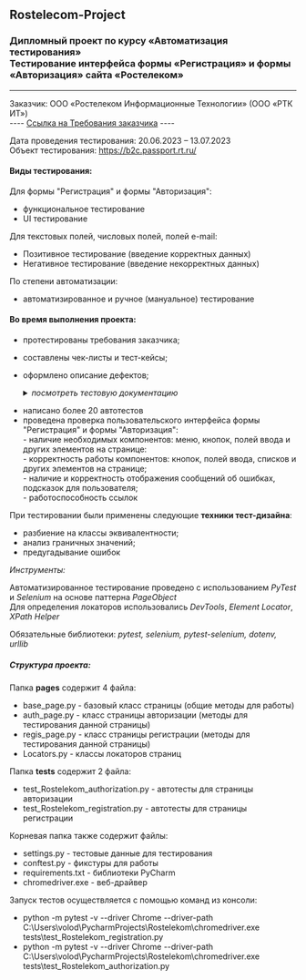 ## Rostelecom-Project
### **Дипломный проект по курсу «Автоматизация тестирования»**<br>**Тестирование интерфейса формы «Регистрация» и формы «Авторизация» сайта «Ростелеком»**
----
Заказчик: ООО «Ростелеком Информационные Технологии» (ООО «РТК ИТ»)<br> 
---- [Ссылка на Требования заказчика](https://docs.google.com/document/d/1qjxV74uK0TZH1Y5WJUCNk_4pTZG8I7eH95evnrp1IwM/edit?usp=sharing) ----
          
Дата проведения тестирования: 20.06.2023 – 13.07.2023<br>
Объект тестирования: https://b2c.passport.rt.ru/

#### **Виды тестирования:**

Для формы "Регистрация" и формы "Авторизация":
- функциональное тестирование 
- UI тестирование

Для текстовых полей, числовых полей, полей e-mail:
- Позитивное тестирование (введение корректных данных)
- Негативное тестирование (введение некорректных данных)

По степени автоматизации:
- автоматизированное и ручное (мануальное) тестирование 
       
#### Во время выполнения проекта:
- протестированы требования заказчика;
- составлены чек-листы и тест-кейсы;
- оформлено описание дефектов;

   <details>
   <summary><em>посмотреть тестовую документацию</em></summary><br>
   <blockquote>
   <a href="https://github.com/Elena-Belova/Project-Rostelecom/blob/0bee401a4a44e48b5cc42b62106604a6bbc0dbbe/%D0%A2%D0%B5%D1%81%D1%82%D0%A2%D1%80%D0%B5%D0%B1%D0%BE%D0%B2%D0%B0%D0%BD%D0%B8%D1%8F%20(%D0%A0%D0%BE%D1%81%D1%82%D0%B5%D0%BB%D0%B5%D0%BA%D0%BE%D0%BC">Тестирование требований на актуальность</a><br>
   <a href="https://github.com/Elena-Belova/Project-Rostelecom/blob/0bee401a4a44e48b5cc42b62106604a6bbc0dbbe/%D0%A7%D0%B5%D0%BA-%D0%BB%D0%B8%D1%81%D1%82%20%E2%84%961%20%D0%A0%D0%B5%D0%B3%D0%B8%D1%81%D1%82%D1%80%D0%B0%D1%86%D0%B8%D1%8F%20(%D0%A0%D0%BE%D1%81%D1%82%D0%B5%D0%BB%D0%B5%D0%BA%D0%BE%D0%BC">Чек-лист № 1 Тестирование формы "Регистрация"</a><br>
   <a href="https://github.com/Elena-Belova/Project-Rostelecom/blob/0bee401a4a44e48b5cc42b62106604a6bbc0dbbe/%D0%A7%D0%B5%D0%BA-%D0%BB%D0%B8%D1%81%D1%82%20%E2%84%96%202%20%D0%90%D0%B2%D1%82%D0%BE%D1%80%D0%B8%D0%B7%D0%B0%D1%86%D0%B8%D1%8F%20(%D0%A0%D0%BE%D1%81%D1%82%D0%B5%D0%BB%D0%B5%D0%BA%D0%BE%D0%BC">Чек-лист № 2 Тестирование формы "Авторизация"</a><br>
   <a href="https://github.com/Elena-Belova/Project-Rostelecom/blob/0bee401a4a44e48b5cc42b62106604a6bbc0dbbe/%D0%A2%D0%B5%D1%81%D1%82-%D0%BA%D0%B5%D0%B9%D1%81%D1%8B%20%D0%A0%D0%B5%D0%B3%D0%B8%D1%81%D1%82%D1%80%D0%B0%D1%86%D0%B8%D1%8F%20(%D0%A0%D0%BE%D1%81%D1%82%D0%B5%D0%BB%D0%B5%D0%BA%D0%BE%D0%BC">Тест-кейсы "Регистрация"</a><br>
   <a href="https://github.com/Elena-Belova/Project-Rostelecom/blob/0bee401a4a44e48b5cc42b62106604a6bbc0dbbe/%D0%A2%D0%B5%D1%81%D1%82-%D0%BA%D0%B5%D0%B9%D1%81%D1%8B%20%D0%90%D0%B2%D1%82%D0%BE%D1%80%D0%B8%D0%B7%D0%B0%D1%86%D0%B8%D1%8F%20(%D0%A0%D0%BE%D1%81%D1%82%D0%B5%D0%BB%D0%B5%D0%BA%D0%BE%D0%BC">Тест-кейсы "Авторизация"</a><br>
   <a href="https://github.com/Elena-Belova/Project-Rostelecom/blob/0bee401a4a44e48b5cc42b62106604a6bbc0dbbe/%D0%9E%D1%84%D0%BE%D1%80%D0%BC%D0%BB%D0%B5%D0%BD%D0%B8%D0%B5%20%D0%B4%D0%B5%D1%84%D0%B5%D0%BA%D1%82%D0%BE%D0%B2(%D0%A0%D0%BE%D1%81%D1%82%D0%B5%D0%BB%D0%B5%D0%BA%D0%BE%D0%BC">Пример оформления баг-репортов</a><br>
 </blockquote>
   </details>

- написано более 20 автотестов
- проведена проверка пользовательского интерфейса формы "Регистрация" и формы "Авторизация": 
<br> - наличие необходимых компонентов: меню, кнопок, полей ввода и других элементов на странице:
<br> - корректность работы компонентов: кнопок, полей ввода, списков и других элементов на странице;
<br> - наличие и корректность отображения сообщений об ошибках, подсказок для пользователя;
<br> - работоспособность ссылок

При тестировании были применены следующие **техники тест-дизайна**:
- разбиение на классы эквивалентности;
- анализ граничных значений;
- предугадывание ошибок


_Инструменты:_

Автоматизированное тестирование проведено с использованием _PyTest_ и _Selenium_ на основе паттерна _PageObject_<br>
Для определения локаторов использовались _DevTools_, _Element Locator_, _XPath Helper_

Обязательные библиотеки: _pytest, selenium, pytest-selenium, dotenv, urllib_

##### **Структура проекта:**
Папка **pages** содержит 4 файла:

- base_page.py - базовый класс страницы (общие методы для работы)
- auth_page.py - класс страницы авторизации (методы для тестирования данной страницы)
- regis_page.py - класс страницы регистрации (методы для тестирования данной страницы)
- Locators.py - классы локаторов страниц

Папка **tests** содержит 2 файла:
- test_Rostelekom_authorization.py - автотесты для страницы авторизации
- test_Rostelekom_registration.py - автотесты для страницы регистрации

Корневая папка также содержит файлы:
- settings.py -  тестовые данные для тестирования
- conftest.py - фикстуры для работы
- requirements.txt - библиотеки PyCharm
-  chromedriver.exe - веб-драйвер

Запуск тестов осуществляется с помощью команд из консоли: 
- python -m pytest -v --driver Chrome --driver-path C:\Users\volod\PycharmProjects\Rostelekom\chromedriver.exe tests\test_Rostelekom_registration.py
- python -m pytest -v --driver Chrome --driver-path C:\Users\volod\PycharmProjects\Rostelekom\chromedriver.exe tests\test_Rostelekom_authorization.py





